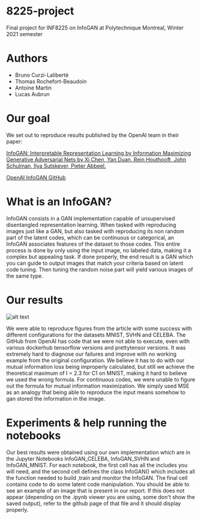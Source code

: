 # 8225-project
Final project for INF8225 on InfoGAN at Polytechnique Montreal, Winter 2021 semester

# Authors
- Bruno Curzi-Laliberté
- Thomas Rochefort-Beaudoin
- Antoine Martin
- Lucas Aubrun

# Our goal
We set out to reproduce results published by the OpenAI team in their paper:

[InfoGAN: Interpretable Representation Learning by Information Maximizing Generative Adversarial Nets by Xi Chen, Yan Duan, Rein Houthooft, John Schulman, Ilya Sutskever, Pieter Abbeel.](https://arxiv.org/abs/1606.03657)

[OpenAI InfoGAN GitHub](https://github.com/openai/InfoGAN)

# What is an InfoGAN?
InfoGAN consists in a GAN implementation capable of unsupervised disentangled representation learning. When tasked with reproducing images just like a GAN, but also tasked with reproducing its non random part of the latent codes, which can be continuous or categorical, an InfoGAN associates features of the dataset to those codes. This entire process is done by only using the input image, no labeled data, making it a complex but appealing task. If done properly, the end result is a GAN which you can guide to output images that match your criteria based on latent code tuning. Then tuning the random noise part will yield various images of the same type.

# Our results

![alt text](https://user-images.githubusercontent.com/47933584/116708036-51119b00-a99d-11eb-9505-d6b131b4974a.png)

We were able to reproduce figures from the article with some success with different configurations for the datasets MNIST, SVHN and CELEBA. The GitHub from OpenAI has code that we were not able to execute, even with various dockerhub tensorflow versions and prettytensor versions. It was extremely hard to diagnose our failures and improve with no working example from the original configuration. We believe it has to do with our mutual information loss being improperly calculated, but still we achieve the theoretical maximum of I = 2.3 for C1 on MNIST, making it hard to believe we used the wrong formula. For continuous codes, we were unable to figure out the formula for mutual information maximization. We simply used MSE as an analogy that being able to reproduce the input means somehow to gan stored the information in the image.

# Experiments & help running the notebooks
Our best results were obtained using our own implementation which are in the Jupyter Notebooks InfoGAN_CELEBA, InfoGAN_SVHN and InfoGAN_MNIST. For each notebook, the first cell has all the includes you will need, and the second cell defines the class InfoGAN() which includes all the function needed to build ,train and monitor the InfoGAN. The final cell contains code to do some latent code manipulation. You should be able to see an example of an image that is present in our report. If this does not appear (depending on the .ipynb viewer you are using, some don't show the saved output), refer to the github page of that file and it should display properly.
